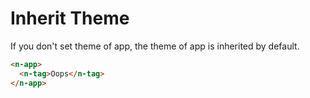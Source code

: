 # Inherit Theme
If you don't set theme of app, the theme of app is inherited by default.
```html
<n-app>
  <n-tag>Oops</n-tag>
</n-app>
```